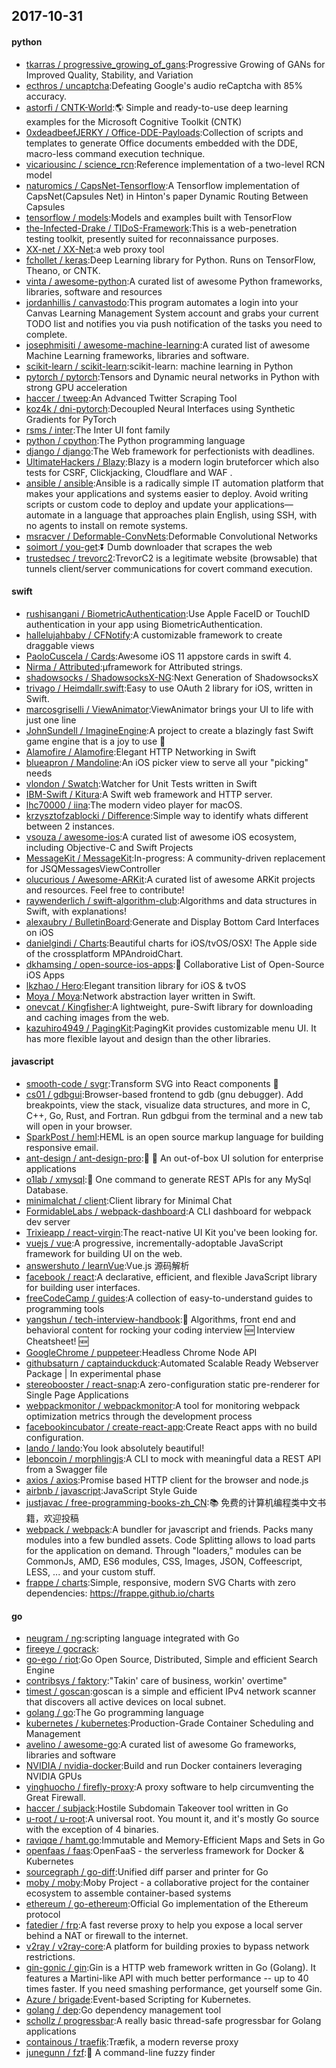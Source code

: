 ## 2017-10-31

#### python
* [tkarras / progressive_growing_of_gans](https://github.com/tkarras/progressive_growing_of_gans):Progressive Growing of GANs for Improved Quality, Stability, and Variation
* [ecthros / uncaptcha](https://github.com/ecthros/uncaptcha):Defeating Google's audio reCaptcha with 85% accuracy.
* [astorfi / CNTK-World](https://github.com/astorfi/CNTK-World):🌎 Simple and ready-to-use deep learning examples for the Microsoft Cognitive Toolkit (CNTK)
* [0xdeadbeefJERKY / Office-DDE-Payloads](https://github.com/0xdeadbeefJERKY/Office-DDE-Payloads):Collection of scripts and templates to generate Office documents embedded with the DDE, macro-less command execution technique.
* [vicariousinc / science_rcn](https://github.com/vicariousinc/science_rcn):Reference implementation of a two-level RCN model
* [naturomics / CapsNet-Tensorflow](https://github.com/naturomics/CapsNet-Tensorflow):A Tensorflow implementation of CapsNet(Capsules Net) in Hinton's paper Dynamic Routing Between Capsules
* [tensorflow / models](https://github.com/tensorflow/models):Models and examples built with TensorFlow
* [the-Infected-Drake / TIDoS-Framework](https://github.com/the-Infected-Drake/TIDoS-Framework):This is a web-penetration testing toolkit, presently suited for reconnaissance purposes.
* [XX-net / XX-Net](https://github.com/XX-net/XX-Net):a web proxy tool
* [fchollet / keras](https://github.com/fchollet/keras):Deep Learning library for Python. Runs on TensorFlow, Theano, or CNTK.
* [vinta / awesome-python](https://github.com/vinta/awesome-python):A curated list of awesome Python frameworks, libraries, software and resources
* [jordanhillis / canvastodo](https://github.com/jordanhillis/canvastodo):This program automates a login into your Canvas Learning Management System account and grabs your current TODO list and notifies you via push notification of the tasks you need to complete.
* [josephmisiti / awesome-machine-learning](https://github.com/josephmisiti/awesome-machine-learning):A curated list of awesome Machine Learning frameworks, libraries and software.
* [scikit-learn / scikit-learn](https://github.com/scikit-learn/scikit-learn):scikit-learn: machine learning in Python
* [pytorch / pytorch](https://github.com/pytorch/pytorch):Tensors and Dynamic neural networks in Python with strong GPU acceleration
* [haccer / tweep](https://github.com/haccer/tweep):An Advanced Twitter Scraping Tool
* [koz4k / dni-pytorch](https://github.com/koz4k/dni-pytorch):Decoupled Neural Interfaces using Synthetic Gradients for PyTorch
* [rsms / inter](https://github.com/rsms/inter):The Inter UI font family
* [python / cpython](https://github.com/python/cpython):The Python programming language
* [django / django](https://github.com/django/django):The Web framework for perfectionists with deadlines.
* [UltimateHackers / Blazy](https://github.com/UltimateHackers/Blazy):Blazy is a modern login bruteforcer which also tests for CSRF, Clickjacking, Cloudflare and WAF .
* [ansible / ansible](https://github.com/ansible/ansible):Ansible is a radically simple IT automation platform that makes your applications and systems easier to deploy. Avoid writing scripts or custom code to deploy and update your applications— automate in a language that approaches plain English, using SSH, with no agents to install on remote systems.
* [msracver / Deformable-ConvNets](https://github.com/msracver/Deformable-ConvNets):Deformable Convolutional Networks
* [soimort / you-get](https://github.com/soimort/you-get):⏬ Dumb downloader that scrapes the web
* [trustedsec / trevorc2](https://github.com/trustedsec/trevorc2):TrevorC2 is a legitimate website (browsable) that tunnels client/server communications for covert command execution.

#### swift
* [rushisangani / BiometricAuthentication](https://github.com/rushisangani/BiometricAuthentication):Use Apple FaceID or TouchID authentication in your app using BiometricAuthentication.
* [hallelujahbaby / CFNotify](https://github.com/hallelujahbaby/CFNotify):A customizable framework to create draggable views
* [PaoloCuscela / Cards](https://github.com/PaoloCuscela/Cards):Awesome iOS 11 appstore cards in swift 4.
* [Nirma / Attributed](https://github.com/Nirma/Attributed):µframework for Attributed strings.
* [shadowsocks / ShadowsocksX-NG](https://github.com/shadowsocks/ShadowsocksX-NG):Next Generation of ShadowsocksX
* [trivago / Heimdallr.swift](https://github.com/trivago/Heimdallr.swift):Easy to use OAuth 2 library for iOS, written in Swift.
* [marcosgriselli / ViewAnimator](https://github.com/marcosgriselli/ViewAnimator):ViewAnimator brings your UI to life with just one line
* [JohnSundell / ImagineEngine](https://github.com/JohnSundell/ImagineEngine):A project to create a blazingly fast Swift game engine that is a joy to use 🚀
* [Alamofire / Alamofire](https://github.com/Alamofire/Alamofire):Elegant HTTP Networking in Swift
* [blueapron / Mandoline](https://github.com/blueapron/Mandoline):An iOS picker view to serve all your "picking" needs
* [vlondon / Swatch](https://github.com/vlondon/Swatch):Watcher for Unit Tests written in Swift
* [IBM-Swift / Kitura](https://github.com/IBM-Swift/Kitura):A Swift web framework and HTTP server.
* [lhc70000 / iina](https://github.com/lhc70000/iina):The modern video player for macOS.
* [krzysztofzablocki / Difference](https://github.com/krzysztofzablocki/Difference):Simple way to identify whats different between 2 instances.
* [vsouza / awesome-ios](https://github.com/vsouza/awesome-ios):A curated list of awesome iOS ecosystem, including Objective-C and Swift Projects
* [MessageKit / MessageKit](https://github.com/MessageKit/MessageKit):In-progress: A community-driven replacement for JSQMessagesViewController
* [olucurious / Awesome-ARKit](https://github.com/olucurious/Awesome-ARKit):A curated list of awesome ARKit projects and resources. Feel free to contribute!
* [raywenderlich / swift-algorithm-club](https://github.com/raywenderlich/swift-algorithm-club):Algorithms and data structures in Swift, with explanations!
* [alexaubry / BulletinBoard](https://github.com/alexaubry/BulletinBoard):Generate and Display Bottom Card Interfaces on iOS
* [danielgindi / Charts](https://github.com/danielgindi/Charts):Beautiful charts for iOS/tvOS/OSX! The Apple side of the crossplatform MPAndroidChart.
* [dkhamsing / open-source-ios-apps](https://github.com/dkhamsing/open-source-ios-apps):📱 Collaborative List of Open-Source iOS Apps
* [lkzhao / Hero](https://github.com/lkzhao/Hero):Elegant transition library for iOS & tvOS
* [Moya / Moya](https://github.com/Moya/Moya):Network abstraction layer written in Swift.
* [onevcat / Kingfisher](https://github.com/onevcat/Kingfisher):A lightweight, pure-Swift library for downloading and caching images from the web.
* [kazuhiro4949 / PagingKit](https://github.com/kazuhiro4949/PagingKit):PagingKit provides customizable menu UI. It has more flexible layout and design than the other libraries.

#### javascript
* [smooth-code / svgr](https://github.com/smooth-code/svgr):Transform SVG into React components 🦁
* [cs01 / gdbgui](https://github.com/cs01/gdbgui):Browser-based frontend to gdb (gnu debugger). Add breakpoints, view the stack, visualize data structures, and more in C, C++, Go, Rust, and Fortran. Run gdbgui from the terminal and a new tab will open in your browser.
* [SparkPost / heml](https://github.com/SparkPost/heml):HEML is an open source markup language for building responsive email.
* [ant-design / ant-design-pro](https://github.com/ant-design/ant-design-pro):👻 🎃 An out-of-box UI solution for enterprise applications
* [o1lab / xmysql](https://github.com/o1lab/xmysql):🚀 One command to generate REST APIs for any MySql Database.
* [minimalchat / client](https://github.com/minimalchat/client):Client library for Minimal Chat
* [FormidableLabs / webpack-dashboard](https://github.com/FormidableLabs/webpack-dashboard):A CLI dashboard for webpack dev server
* [Trixieapp / react-virgin](https://github.com/Trixieapp/react-virgin):The react-native UI Kit you've been looking for.
* [vuejs / vue](https://github.com/vuejs/vue):A progressive, incrementally-adoptable JavaScript framework for building UI on the web.
* [answershuto / learnVue](https://github.com/answershuto/learnVue):Vue.js 源码解析
* [facebook / react](https://github.com/facebook/react):A declarative, efficient, and flexible JavaScript library for building user interfaces.
* [freeCodeCamp / guides](https://github.com/freeCodeCamp/guides):A collection of easy-to-understand guides to programming tools
* [yangshun / tech-interview-handbook](https://github.com/yangshun/tech-interview-handbook):💯 Algorithms, front end and behavioral content for rocking your coding interview 🆕 Interview Cheatsheet! 🆕
* [GoogleChrome / puppeteer](https://github.com/GoogleChrome/puppeteer):Headless Chrome Node API
* [githubsaturn / captainduckduck](https://github.com/githubsaturn/captainduckduck):Automated Scalable Ready Webserver Package | In experimental phase
* [stereobooster / react-snap](https://github.com/stereobooster/react-snap):A zero-configuration static pre-renderer for Single Page Applications
* [webpackmonitor / webpackmonitor](https://github.com/webpackmonitor/webpackmonitor):A tool for monitoring webpack optimization metrics through the development process
* [facebookincubator / create-react-app](https://github.com/facebookincubator/create-react-app):Create React apps with no build configuration.
* [lando / lando](https://github.com/lando/lando):You look absolutely beautiful!
* [leboncoin / morphlingjs](https://github.com/leboncoin/morphlingjs):A CLI to mock with meaningful data a REST API from a Swagger file
* [axios / axios](https://github.com/axios/axios):Promise based HTTP client for the browser and node.js
* [airbnb / javascript](https://github.com/airbnb/javascript):JavaScript Style Guide
* [justjavac / free-programming-books-zh_CN](https://github.com/justjavac/free-programming-books-zh_CN):📚 免费的计算机编程类中文书籍，欢迎投稿
* [webpack / webpack](https://github.com/webpack/webpack):A bundler for javascript and friends. Packs many modules into a few bundled assets. Code Splitting allows to load parts for the application on demand. Through "loaders," modules can be CommonJs, AMD, ES6 modules, CSS, Images, JSON, Coffeescript, LESS, ... and your custom stuff.
* [frappe / charts](https://github.com/frappe/charts):Simple, responsive, modern SVG Charts with zero dependencies: https://frappe.github.io/charts

#### go
* [neugram / ng](https://github.com/neugram/ng):scripting language integrated with Go
* [fireeye / gocrack](https://github.com/fireeye/gocrack):
* [go-ego / riot](https://github.com/go-ego/riot):Go Open Source, Distributed, Simple and efficient Search Engine
* [contribsys / faktory](https://github.com/contribsys/faktory):"Takin' care of business, workin' overtime"
* [timest / goscan](https://github.com/timest/goscan):goscan is a simple and efficient IPv4 network scanner that discovers all active devices on local subnet.
* [golang / go](https://github.com/golang/go):The Go programming language
* [kubernetes / kubernetes](https://github.com/kubernetes/kubernetes):Production-Grade Container Scheduling and Management
* [avelino / awesome-go](https://github.com/avelino/awesome-go):A curated list of awesome Go frameworks, libraries and software
* [NVIDIA / nvidia-docker](https://github.com/NVIDIA/nvidia-docker):Build and run Docker containers leveraging NVIDIA GPUs
* [yinghuocho / firefly-proxy](https://github.com/yinghuocho/firefly-proxy):A proxy software to help circumventing the Great Firewall.
* [haccer / subjack](https://github.com/haccer/subjack):Hostile Subdomain Takeover tool written in Go
* [u-root / u-root](https://github.com/u-root/u-root):A universal root. You mount it, and it's mostly Go source with the exception of 4 binaries.
* [raviqqe / hamt.go](https://github.com/raviqqe/hamt.go):Immutable and Memory-Efficient Maps and Sets in Go
* [openfaas / faas](https://github.com/openfaas/faas):OpenFaaS - the serverless framework for Docker & Kubernetes
* [sourcegraph / go-diff](https://github.com/sourcegraph/go-diff):Unified diff parser and printer for Go
* [moby / moby](https://github.com/moby/moby):Moby Project - a collaborative project for the container ecosystem to assemble container-based systems
* [ethereum / go-ethereum](https://github.com/ethereum/go-ethereum):Official Go implementation of the Ethereum protocol
* [fatedier / frp](https://github.com/fatedier/frp):A fast reverse proxy to help you expose a local server behind a NAT or firewall to the internet.
* [v2ray / v2ray-core](https://github.com/v2ray/v2ray-core):A platform for building proxies to bypass network restrictions.
* [gin-gonic / gin](https://github.com/gin-gonic/gin):Gin is a HTTP web framework written in Go (Golang). It features a Martini-like API with much better performance -- up to 40 times faster. If you need smashing performance, get yourself some Gin.
* [Azure / brigade](https://github.com/Azure/brigade):Event-based Scripting for Kubernetes.
* [golang / dep](https://github.com/golang/dep):Go dependency management tool
* [schollz / progressbar](https://github.com/schollz/progressbar):A really basic thread-safe progressbar for Golang applications
* [containous / traefik](https://github.com/containous/traefik):Træfik, a modern reverse proxy
* [junegunn / fzf](https://github.com/junegunn/fzf):🌸 A command-line fuzzy finder
